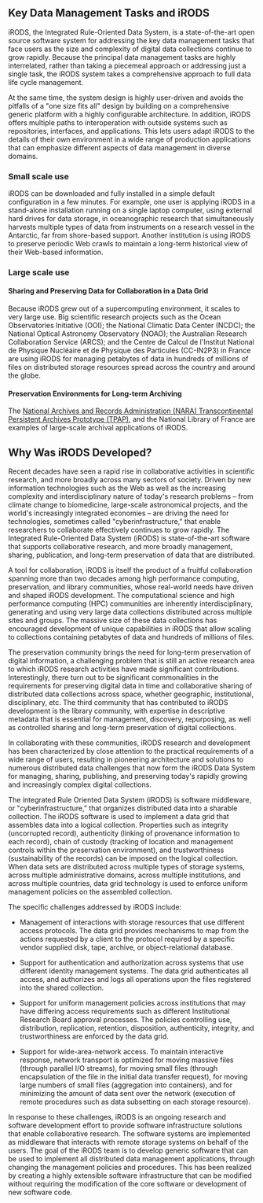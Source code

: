 #

## Key Data Management Tasks and iRODS

iRODS, the Integrated Rule-Oriented Data System, is a state-of-the-art open
source software system for addressing the key data management tasks that face
users as the size and complexity of digital data collections continue to grow
rapidly. Because the principal data management tasks are highly interrelated,
rather than taking a piecemeal approach or addressing just a single task, the
iRODS system takes a comprehensive approach to full data life cycle management.

At the same time, the system design is highly user-driven and avoids the
pitfalls of a "one size fits all" design by building on a comprehensive generic
platform with a highly configurable architecture. In addition, iRODS offers
multiple paths to interoperation with outside systems such as repositories,
interfaces, and applications. This lets users adapt iRODS to the details of
their own environment in a wide range of production applications that can
emphasize different aspects of data management in diverse domains.

### Small scale use

iRODS can be downloaded and fully installed in a simple default configuration
in a few minutes. For example, one user is applying iRODS in a stand-alone
installation running on a single laptop computer, using external hard drives
for data storage, in oceanographic research that simultaneously harvests
multiple types of data from instruments on a research vessel in the Antarctic,
far from shore-based support. Another institution is using iRODS to preserve
periodic Web crawls to maintain a long-term historical view of their Web-based
information.

### Large scale use

#### Sharing and Preserving Data for Collaboration in a Data Grid

Because iRODS grew out of a supercomputing environment, it scales to very large use. Big
scientific research projects such as the Ocean Observatories Initiative (OOI);
the National Climatic Data Center (NCDC); the National Optical Astronomy
Observatory (NOAO); the Australian Research Collaboration Service (ARCS); and
the Centre de Calcul de l'Institut National de Physique Nucléaire et de
Physique des Particules (CC-IN2P3) in France are using iRODS for managing
petabytes of data in hundreds of millions of files on distributed storage
resources spread across the country and around the globe.

#### Preservation Environments for Long-term Archiving

The [National Archives and Records Administration (NARA) Transcontinental Persistent Archives Prototype
(TPAP)](http://www.archives.gov/applied-research/tpap.html), and the National Library of France are examples of large-scale archival
applications of iRODS.

## Why Was iRODS Developed?

Recent decades have seen a rapid rise in collaborative activities in scientific
research, and more broadly across many sectors of society. Driven by new
information technologies such as the Web as well as the increasing complexity
and interdisciplinary nature of today's research problems – from climate
change to biomedicine, large-scale astronomical projects, and the world's
increasingly integrated economies – are driving the need for technologies,
sometimes called "cyberinfrastructure," that enable researchers to collaborate
effectively continues to grow rapidly. The Integrated Rule-Oriented Data System
(iRODS) is state-of-the-art software that supports collaborative research, and
more broadly management, sharing, publication, and long-term preservation of
data that are distributed.

A tool for collaboration, iRODS is itself the product of a fruitful
collaboration spanning more than two decades among high performance computing,
preservation, and library communities, whose real-world needs have driven and
shaped iRODS development. The computational science and high performance
computing (HPC) communities are inherently interdisciplinary, generating and
using very large data collections distributed across multiple sites and groups.
The massive size of these data collections has encouraged development of unique
capabilities in iRODS that allow scaling to collections containing petabytes of
data and hundreds of millions of files.

The preservation community brings the need for long-term preservation of
digital information, a challenging problem that is still an active research
area to which iRODS research activities have made significant contributions.
Interestingly, there turn out to be significant commonalities in the
requirements for preserving digital data in time and collaborative sharing of
distributed data collections across space, whether geographic, institutional,
disciplinary, etc. The third community that has contributed to iRODS
development is the library community, with expertise in descriptive metadata
that is essential for management, discovery, repurposing, as well as controlled
sharing and long-term preservation of digital collections.

In collaborating with these communities, iRODS research and development has
been characterized by close attention to the practical requirements of a wide
range of users, resulting in pioneering architecture and solutions to numerous
distributed data challenges that now form the iRODS Data System for managing,
sharing, publishing, and preserving today's rapidly growing and increasingly
complex digital collections.

The integrated Rule Oriented Data System (iRODS) is software middleware, or
"cyberinfrastructure," that organizes distributed data into a sharable
collection. The iRODS software is used to implement a data grid that assembles
data into a logical collection. Properties such as integrity (uncorrupted
record), authenticity (linking of provenance information to each record), chain
of custody (tracking of location and management controls within the
preservation environment), and trustworthiness (sustainability of the records)
can be imposed on the logical collection. When data sets are distributed across
multiple types of storage systems, across multiple administrative domains,
across multiple institutions, and across multiple countries, data grid
technology is used to enforce uniform management policies on the assembled
collection.

The specific challenges addressed by iRODS include:

- Management of interactions with storage resources that use different access
protocols. The data grid provides mechanisms to map from the actions requested
by a client to the protocol required by a specific vendor supplied disk, tape,
archive, or object-relational database.

- Support for authentication and authorization across systems that use
different identity management systems. The data grid authenticates all access,
and authorizes and logs all operations upon the files registered into the
shared collection.

- Support for uniform management policies across institutions that may have
differing access requirements such as different Institutional Research Board
approval processes. The policies controlling use, distribution, replication,
retention, disposition, authenticity, integrity, and trustworthiness are
enforced by the data grid.

- Support for wide-area-network access. To maintain interactive response,
network transport is optimized for moving massive files (through parallel I/O
streams), for moving small files (through encapsulation of the file in the
initial data transfer request), for moving large numbers of small files
(aggregation into containers), and for minimizing the amount of data sent over
the network (execution of remote procedures such as data subsetting on each
storage resource).

In response to these challenges, iRODS is an ongoing research and software
development effort to provide software infrastructure solutions that enable
collaborative research. The software systems are implemented as middleware that
interacts with remote storage systems on behalf of the users. The goal of the
iRODS team is to develop generic software that can be used to implement all
distributed data management applications, through changing the management
policies and procedures. This has been realized by creating a highly extensible
software infrastructure that can be modified without requiring the modification
of the core software or development of new software code.

